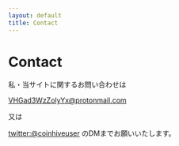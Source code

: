 ```yaml
---
layout: default
title: Contact
---
```


# Contact

私・当サイトに関するお問い合わせは

VHGad3WzZolyYx@protonmail.com

又は

[twitter:@coinhiveuser](https://twitter.com/coinhiveuser) のDMまでお願いいたします。

